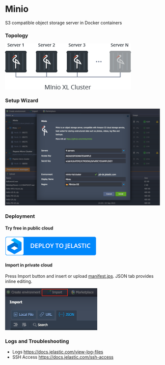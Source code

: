 # Minio

S3 compatible object storage server in Docker containers

### Topology
<!--img src="https://docs.google.com/drawings/d/1LEF4QqxPzN36SkTygtSHJCCFeft1dOg9K9oewVtNCX0/pub?w=716&h=169" width="500" alt="Minio HA Cluster"-->
<img src="images/minio-xl-topology.png" width="" alt="Minio HA Cluster">

### Setup Wizard

![Minio Logo](images/jelastic-minio-ha-cluster.png)

### Deployment 

#### Try free in public cloud 

[![Deploy](https://github.com/jelastic-jps/git-push-deploy/raw/master/images/deploy-to-jelastic.png)](https://jelastic.com/install-application/?manifest=https://raw.githubusercontent.com/jelastic-jps/minio/master/manifest.jps?min-version=4.6) 

#### Import in private cloud 

Press Import button and insert or upload <a href="manifest.jps">manifest.jps</a>. JSON tab provides inline editing.  

<img src="images/import-jps-manifest.png" width="300" alt="Minio HA Cluster">

### Logs and Troubleshooting
- Logs https://docs.jelastic.com/view-log-files
- SSH Access https://docs.jelastic.com/ssh-access
